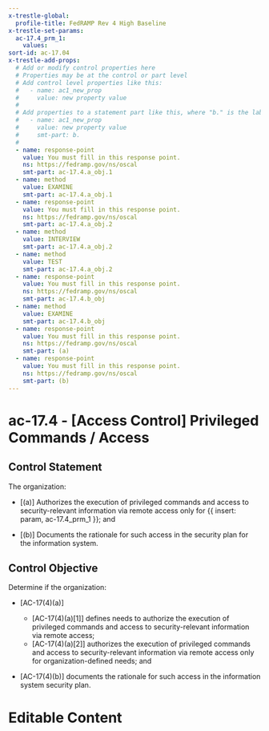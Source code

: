 ```yaml
---
x-trestle-global:
  profile-title: FedRAMP Rev 4 High Baseline
x-trestle-set-params:
  ac-17.4_prm_1:
    values:
sort-id: ac-17.04
x-trestle-add-props:
  # Add or modify control properties here
  # Properties may be at the control or part level
  # Add control level properties like this:
  #   - name: ac1_new_prop
  #     value: new property value
  #
  # Add properties to a statement part like this, where "b." is the label of the target statement part
  #   - name: ac1_new_prop
  #     value: new property value
  #     smt-part: b.
  #
  - name: response-point
    value: You must fill in this response point.
    ns: https://fedramp.gov/ns/oscal
    smt-part: ac-17.4.a_obj.1
  - name: method
    value: EXAMINE
    smt-part: ac-17.4.a_obj.1
  - name: response-point
    value: You must fill in this response point.
    ns: https://fedramp.gov/ns/oscal
    smt-part: ac-17.4.a_obj.2
  - name: method
    value: INTERVIEW
    smt-part: ac-17.4.a_obj.2
  - name: method
    value: TEST
    smt-part: ac-17.4.a_obj.2
  - name: response-point
    value: You must fill in this response point.
    ns: https://fedramp.gov/ns/oscal
    smt-part: ac-17.4.b_obj
  - name: method
    value: EXAMINE
    smt-part: ac-17.4.b_obj
  - name: response-point
    value: You must fill in this response point.
    ns: https://fedramp.gov/ns/oscal
    smt-part: (a)
  - name: response-point
    value: You must fill in this response point.
    ns: https://fedramp.gov/ns/oscal
    smt-part: (b)
---
```


# ac-17.4 - \[Access Control\] Privileged Commands / Access

## Control Statement

The organization:

- \[(a)\] Authorizes the execution of privileged commands and access to security-relevant information via remote access only for {{ insert: param, ac-17.4_prm_1 }}; and

- \[(b)\] Documents the rationale for such access in the security plan for the information system.

## Control Objective

Determine if the organization:

- \[AC-17(4)(a)\]

  - \[AC-17(4)(a)[1]\] defines needs to authorize the execution of privileged commands and access to security-relevant information via remote access;
  - \[AC-17(4)(a)[2]\] authorizes the execution of privileged commands and access to security-relevant information via remote access only for organization-defined needs; and

- \[AC-17(4)(b)\] documents the rationale for such access in the information system security plan.

# Editable Content

<!-- Make additions and edits below -->
<!-- The above represents the contents of the control as received by the profile, prior to additions. -->
<!-- If the profile makes additions to the control, they will appear below. -->
<!-- The above markdown may not be edited but you may edit the content below, and/or introduce new additions to be made by the profile. -->
<!-- If there is a yaml header at the top, parameter values may be edited. Use --set-parameters to incorporate the changes during assembly. -->
<!-- The content here will then replace what is in the profile for this control, after running profile-assemble. -->
<!-- The added parts in the profile for this control are below.  You may edit them and/or add new ones. -->
<!-- Each addition must have a heading either of the form ## Control my_addition_name -->
<!-- or ## Part a. (where the a. refers to one of the control statement labels.) -->
<!-- "## Control" parts are new parts added after the statement part. -->
<!-- "## Part" parts are new parts added into the top-level statement part with that label. -->
<!-- Subparts may be added with nested hash levels of the form ### My Subpart Name -->
<!-- underneath the parent ## Control or ## Part being added -->
<!-- See https://ibm.github.io/compliance-trestle/tutorials/ssp_profile_catalog_authoring/ssp_profile_catalog_authoring for guidance. -->
